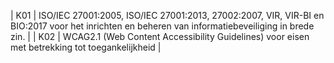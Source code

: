 | K01 | ISO/IEC 27001:2005, ISO/IEC 27001:2013, 27002:2007, VIR, VIR-BI en BIO:2017 voor het inrichten en beheren van informatiebeveiliging in brede zin. |
| K02 | WCAG2.1 (Web Content Accessibility Guidelines) voor eisen met betrekking tot toegankelijkheid |